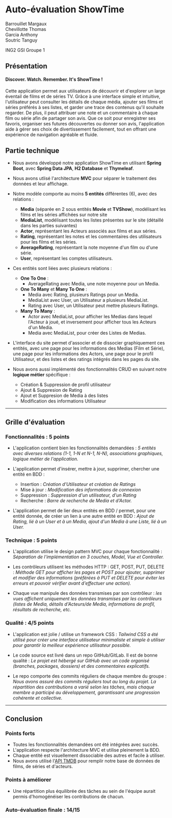 # Auto-évaluation ShowTime

Barrouillet Margaux  
Chevillotte Thomas  
Garcia Anthony  
Soutric Tanguy  
  
  ING2 GSI Groupe 1

## Présentation

#### Discover. Watch. Remember. It's ShowTime !

Cette application permet aux utilisateurs de découvrir et d'explorer un large éventail de films et de séries TV. 
Grâce à une interface simple et intuitive, l'utilisateur peut consulter les détails de chaque média, ajouter ses films et séries préférés à ses listes, et garder une trace des contenus qu'il souhaite regarder. 
De plus, il peut attribuer une note et un commentaire à chaque film ou série afin de partager son avis. 
Que ce soit pour enregistrer ses favoris, organiser ses futures découvertes ou donner son avis, l'application aide à gérer ses choix de divertissement facilement, tout en offrant une expérience de navigation agréable et fluide.

## Partie technique

- Nous avons développé notre application ShowTime en utilisant **Spring Boot**, avec **Spring Data JPA**, **H2 Database** et **Thymeleaf**.

- Nous avons utlisé l'architecture **MVC** pour séparer le traitement des données et leur affichage.

- Notre modèle comporte au moins **5 entités** différentes (6), avec des relations :
  - **Media** (séparée en 2 sous entités **Movie** et **TVShow**), modélisant les films et les séries affichées sur notre site
  - **MediaList**, modélisant toutes les listes présentes sur le site (détaillé dans les parties suivantes) 
  - **Actor**, représentant les Acteurs associés aux films et aux séries.
  - **Rating**, représentant les notes et les commentaires des utilisateurs pour les films et les séries.
  - **AverageRating**, représentant la note moyenne d'un film ou d'une série. 
  - **User**, représentant les comptes utilisateurs.
  
- Ces entités sont liées avec plusieurs relations : 
  - **One To One** : 
    - AverageRating avec Media, une note moyenne pour un Media. 
  - **One To Many** et **Many To One** :
    - Media avec Rating, plusieurs Ratings pour un Media.
    - MediaList avec User, un Utilisateur a plusieurs MediaList.
    - Rating avec User, un Utilisateur peut mettre plusieurs Ratings.
  - **Many To Many** : 
    - Actor avec MediaList, pour afficher les Medias dans lequel l'Acteur à joué, et inversement pour afficher tous les Acteurs d'un Media.
    - Media avec MediaList, pour créer des Listes de Medias.
    
- L'interface du site permet d'associer et de dissocier graphiquement ces entités, avec une page pour les informations des Medias (Film et Série), une page pour les informations des Actors, une page pour le profil Utilisateur, et des listes et des ratings intégrés dans les pages du site.
  
- Nous avons aussi implémenté des fonctionnalités CRUD en suivant notre **logique métier** spécifique : 
  - Création & Suppression de profil utilisateur 
  - Ajout & Suppresion de Rating
  - Ajout et Suppresion de Media à des listes 
  - Modification des informations Utilisateur

---

## Grille d'évaluation

### Fonctionnalités : **5 points**

- L'application contient bien les fonctionnalités demandées :  *5 entités avec diverses relations (1-1, 1-N et N-1, N-N), associations graphiques, logique métier de l'application.*
  
- L'application permet d'insérer, mettre à jour, supprimer, chercher une entité en BDD : 
  - Insertion : *Création d'Utilisateur et création de Ratings*
  - Mise à jour : *Modification des informations de connexion* 
  - Suppression : *Suppression d'un utilisateur, d'un Rating*
  - Recherche : *Barre de recherche de Media et d'Actor.*
  
- L'application permet de lier deux entités en BDD / permet, pour une entité donnée, de créer un lien à une autre entité en BDD : *Ajout de Rating, lié à un User et à un Media, ajout d'un Media à une Liste, lié à un User.*

### Technique : **5 points**

- L'application utilise le design pattern MVC pour chaque fonctionnalité : *Séparation de l'implémentation en 3 couches, Model, Vue et Controller.*
  
- Les contrôleurs utilisent les méthodes HTTP : GET, POST, PUT, DELETE : *Méthode GET pour afficher les pages et POST pour ajouter, supprimer et modifier des informations (préférées à PUT et DELETE pour éviter les erreurs et pouvoir vérifier avant d'effectuer une action).*
  
- Chaque vue manipule des données transmises par son contrôleur : *les vues affichent uniquement les données transmises par les contrôleurs (listes de Media, détails d'Acteurs/de Media, informations de profil, résultats de recherche, etc.*

### Qualité : **4/5 points**

- L'application est jolie / utilise un framework CSS : *Tailwind CSS a été utilisé pour créer une interface utilisateur minimaliste et simple à utiliser pour garantir la meilleur expérience utilisateur possible.*
  
- Le code source est livré dans un repo GitHub/GitLab. Il est de bonne qualité : *Le projet est hébergé sur GitHub avec un code organisé (branches, packages, dossiers) et des commentaires explicatifs.*
  
- Le repo comporte des commits réguliers de chaque membre du groupe : *Nous avons assuré des commits réguliers tout au long du projet. La répartition des contributions a varié selon les tâches, mais chaque membre a participé au développement, garantissant une progression cohérente et collective.* 

---

## Conclusion

### Points forts
- Toutes les fonctionnalités demandées ont été intégrées avec succès.  
- L'application respecte l'architecture MVC et utilise pleinement la BDD.  
- Chaque entité est visuellement dissociable des autres et facile à utiliser.
- Nous avons utilisé l'[API TMDB](https://developer.themoviedb.org/reference/intro/getting-started) pour remplir notre base de données de films, de séries et d'acteurs.

### Points à améliorer
- Une répartition plus équilibrée des tâches au sein de l'équipe aurait permis d'homogénéiser les contributions de chacun.

### Auto-évaluation finale : **14/15**
